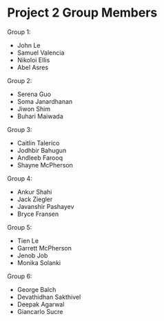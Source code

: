 # Project 2 Group Members

Group 1:
- John Le
- Samuel Valencia
- Nikoloi Ellis
- Abel Asres

Group 2:
- Serena Guo
- Soma Janardhanan
- Jiwon Shim
- Buhari Maiwada

Group 3:
- Caitlin Talerico
- Jodhbir Bahugun
- Andleeb Farooq
- Shayne McPherson

Group 4:
- Ankur Shahi
- Jack Ziegler
- Javanshir Pashayev
- Bryce Fransen

Group 5:
- Tien Le
- Garrett McPherson
- Jenob Job
- Monika Solanki

Group 6:
- George Balch
- Devathidhan Sakthivel
- Deepak Agarwal
- Giancarlo Sucre